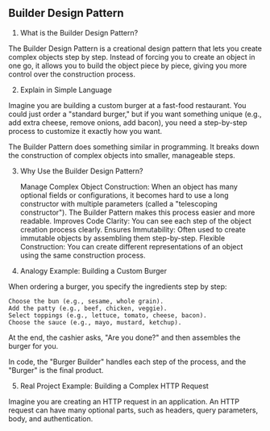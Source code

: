 ## Builder Design Pattern
1. What is the Builder Design Pattern?

The Builder Design Pattern is a creational design pattern that lets you create complex objects step by step. 
Instead of forcing you to create an object in one go, it allows you to build the object piece by piece, giving you more control over the construction process.

2. Explain in Simple Language

Imagine you are building a custom burger at a fast-food restaurant. You could just order a "standard burger," but if you want something unique (e.g., add extra cheese, remove onions, add bacon), you need a step-by-step process to customize it exactly how you want.

The Builder Pattern does something similar in programming. It breaks down the construction of complex objects into smaller, manageable steps.

3. Why Use the Builder Design Pattern?

    Manage Complex Object Construction: When an object has many optional fields or configurations, it becomes hard to use a long constructor with multiple parameters (called a "telescoping constructor"). The Builder Pattern makes this process easier and more readable.
    Improves Code Clarity: You can see each step of the object creation process clearly.
    Ensures Immutability: Often used to create immutable objects by assembling them step-by-step.
    Flexible Construction: You can create different representations of an object using the same construction process.

4. Analogy Example: Building a Custom Burger

When ordering a burger, you specify the ingredients step by step:

    Choose the bun (e.g., sesame, whole grain).
    Add the patty (e.g., beef, chicken, veggie).
    Select toppings (e.g., lettuce, tomato, cheese, bacon).
    Choose the sauce (e.g., mayo, mustard, ketchup).

At the end, the cashier asks, "Are you done?" and then assembles the burger for you.

In code, the "Burger Builder" handles each step of the process, and the "Burger" is the final product.

5. Real Project Example: Building a Complex HTTP Request

Imagine you are creating an HTTP request in an application. An HTTP request can have many optional parts, such as headers, query parameters, body, and authentication.